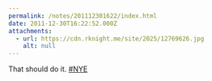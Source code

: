 ```yaml
---
permalink: /notes/201112301622/index.html
date: 2011-12-30T16:22:52.000Z
attachments:
  - url: https://cdn.rknight.me/site/2025/12769626.jpg
    alt: null
---
```


That should do it. <a href="https://pixelfed.social/discover/tags/NYE?src=hash" title="#NYE" class="u-url hashtag" rel="external nofollow noopener">#NYE</a>
